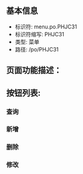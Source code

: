 
## 基本信息

- 标识符: menu.po.PHJC31
- 标识符缩写: PHJC31
- 类型: 菜单
- 路径: /po/PHJC31

## 页面功能描述：





## 按钮列表:


### 查询



### 新增



### 删除



### 修改


